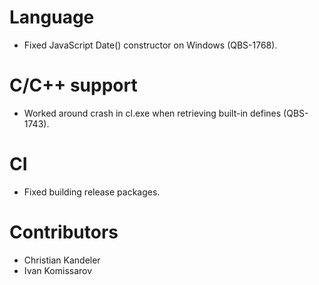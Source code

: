 # Language
* Fixed JavaScript Date() constructor on Windows (QBS-1768).

# C/C++ support
* Worked around crash in cl.exe when retrieving built-in defines (QBS-1743).

# CI
* Fixed building release packages.

# Contributors
* Christian Kandeler
* Ivan Komissarov

